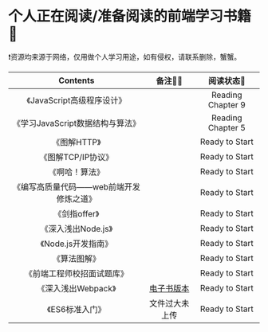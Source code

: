 # 个人正在阅读/准备阅读的前端学习书籍📖
❗️资源均来源于网络，仅用做个人学习用途，如有侵权，请联系删除，蟹蟹。

|                Contents                 |                   备注✍🏻                   |     阅读状态🎯     |
| :-------------------------------------: | :----------------------------------------: | :---------------: |
|       《JavaScript高级程序设计》        |                                            | Reading Chapter 9 |
|    《学习JavaScript数据结构与算法》     |                                            | Reading Chapter 5 |
|              《图解HTTP》               |                                            |  Ready to Start   |
|           《图解TCP/IP协议》            |                                            |  Ready to Start   |
|             《啊哈！算法》              |                                            |  Ready to Start   |
| 《编写高质量代码——web前端开发修炼之道》 |                                            |  Ready to Start   |
|              《剑指offer》              |                                            |  Ready to Start   |
|           《深入浅出Node.js》           |                                            |  Ready to Start   |
|           《Node.js开发指南》           |                                            |  Ready to Start   |
|              《算法图解》               |                                            |  Ready to Start   |
|       《前端工程师校招面试题库》        |                                            |  Ready to Start   |
|           《深入浅出Webpack》           | [电子书版本](https://webpack.wuhaolin.cn/) |  Ready to Start   |
|             《ES6标准入门》             |               文件过大未上传               |  Ready to Start   |

